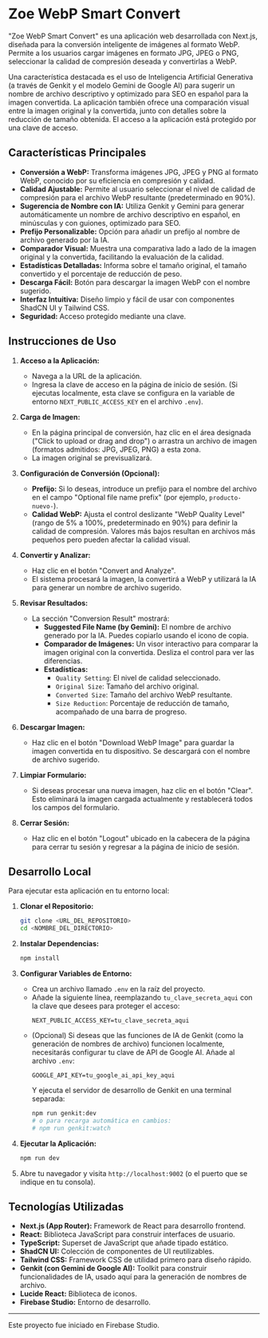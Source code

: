 
# Zoe WebP Smart Convert

"Zoe WebP Smart Convert" es una aplicación web desarrollada con Next.js, diseñada para la conversión inteligente de imágenes al formato WebP. Permite a los usuarios cargar imágenes en formato JPG, JPEG o PNG, seleccionar la calidad de compresión deseada y convertirlas a WebP.

Una característica destacada es el uso de Inteligencia Artificial Generativa (a través de Genkit y el modelo Gemini de Google AI) para sugerir un nombre de archivo descriptivo y optimizado para SEO en español para la imagen convertida. La aplicación también ofrece una comparación visual entre la imagen original y la convertida, junto con detalles sobre la reducción de tamaño obtenida. El acceso a la aplicación está protegido por una clave de acceso.

## Características Principales

*   **Conversión a WebP:** Transforma imágenes JPG, JPEG y PNG al formato WebP, conocido por su eficiencia en compresión y calidad.
*   **Calidad Ajustable:** Permite al usuario seleccionar el nivel de calidad de compresión para el archivo WebP resultante (predeterminado en 90%).
*   **Sugerencia de Nombre con IA:** Utiliza Genkit y Gemini para generar automáticamente un nombre de archivo descriptivo en español, en minúsculas y con guiones, optimizado para SEO.
*   **Prefijo Personalizable:** Opción para añadir un prefijo al nombre de archivo generado por la IA.
*   **Comparador Visual:** Muestra una comparativa lado a lado de la imagen original y la convertida, facilitando la evaluación de la calidad.
*   **Estadísticas Detalladas:** Informa sobre el tamaño original, el tamaño convertido y el porcentaje de reducción de peso.
*   **Descarga Fácil:** Botón para descargar la imagen WebP con el nombre sugerido.
*   **Interfaz Intuitiva:** Diseño limpio y fácil de usar con componentes ShadCN UI y Tailwind CSS.
*   **Seguridad:** Acceso protegido mediante una clave.

## Instrucciones de Uso

1.  **Acceso a la Aplicación:**
    *   Navega a la URL de la aplicación.
    *   Ingresa la clave de acceso en la página de inicio de sesión. (Si ejecutas localmente, esta clave se configura en la variable de entorno `NEXT_PUBLIC_ACCESS_KEY` en el archivo `.env`).

2.  **Carga de Imagen:**
    *   En la página principal de conversión, haz clic en el área designada ("Click to upload or drag and drop") o arrastra un archivo de imagen (formatos admitidos: JPG, JPEG, PNG) a esta zona.
    *   La imagen original se previsualizará.

3.  **Configuración de Conversión (Opcional):**
    *   **Prefijo:** Si lo deseas, introduce un prefijo para el nombre del archivo en el campo "Optional file name prefix" (por ejemplo, `producto-nuevo-`).
    *   **Calidad WebP:** Ajusta el control deslizante "WebP Quality Level" (rango de 5% a 100%, predeterminado en 90%) para definir la calidad de compresión. Valores más bajos resultan en archivos más pequeños pero pueden afectar la calidad visual.

4.  **Convertir y Analizar:**
    *   Haz clic en el botón "Convert and Analyze".
    *   El sistema procesará la imagen, la convertirá a WebP y utilizará la IA para generar un nombre de archivo sugerido.

5.  **Revisar Resultados:**
    *   La sección "Conversion Result" mostrará:
        *   **Suggested File Name (by Gemini):** El nombre de archivo generado por la IA. Puedes copiarlo usando el icono de copia.
        *   **Comparador de Imágenes:** Un visor interactivo para comparar la imagen original con la convertida. Desliza el control para ver las diferencias.
        *   **Estadísticas:**
            *   `Quality Setting`: El nivel de calidad seleccionado.
            *   `Original Size`: Tamaño del archivo original.
            *   `Converted Size`: Tamaño del archivo WebP resultante.
            *   `Size Reduction`: Porcentaje de reducción de tamaño, acompañado de una barra de progreso.

6.  **Descargar Imagen:**
    *   Haz clic en el botón "Download WebP Image" para guardar la imagen convertida en tu dispositivo. Se descargará con el nombre de archivo sugerido.

7.  **Limpiar Formulario:**
    *   Si deseas procesar una nueva imagen, haz clic en el botón "Clear". Esto eliminará la imagen cargada actualmente y restablecerá todos los campos del formulario.

8.  **Cerrar Sesión:**
    *   Haz clic en el botón "Logout" ubicado en la cabecera de la página para cerrar tu sesión y regresar a la página de inicio de sesión.

## Desarrollo Local

Para ejecutar esta aplicación en tu entorno local:

1.  **Clonar el Repositorio:**
    ```bash
    git clone <URL_DEL_REPOSITORIO>
    cd <NOMBRE_DEL_DIRECTORIO>
    ```

2.  **Instalar Dependencias:**
    ```bash
    npm install
    ```

3.  **Configurar Variables de Entorno:**
    *   Crea un archivo llamado `.env` en la raíz del proyecto.
    *   Añade la siguiente línea, reemplazando `tu_clave_secreta_aqui` con la clave que desees para proteger el acceso:
        ```
        NEXT_PUBLIC_ACCESS_KEY=tu_clave_secreta_aqui
        ```
    *   (Opcional) Si deseas que las funciones de IA de Genkit (como la generación de nombres de archivo) funcionen localmente, necesitarás configurar tu clave de API de Google AI. Añade al archivo `.env`:
        ```
        GOOGLE_API_KEY=tu_google_ai_api_key_aqui
        ```
        Y ejecuta el servidor de desarrollo de Genkit en una terminal separada:
        ```bash
        npm run genkit:dev
        # o para recarga automática en cambios:
        # npm run genkit:watch
        ```

4.  **Ejecutar la Aplicación:**
    ```bash
    npm run dev
    ```

5.  Abre tu navegador y visita `http://localhost:9002` (o el puerto que se indique en tu consola).

## Tecnologías Utilizadas

*   **Next.js (App Router):** Framework de React para desarrollo frontend.
*   **React:** Biblioteca JavaScript para construir interfaces de usuario.
*   **TypeScript:** Superset de JavaScript que añade tipado estático.
*   **ShadCN UI:** Colección de componentes de UI reutilizables.
*   **Tailwind CSS:** Framework CSS de utilidad primero para diseño rápido.
*   **Genkit (con Gemini de Google AI):** Toolkit para construir funcionalidades de IA, usado aquí para la generación de nombres de archivo.
*   **Lucide React:** Biblioteca de iconos.
*   **Firebase Studio:** Entorno de desarrollo.

---

Este proyecto fue iniciado en Firebase Studio.
